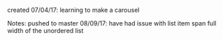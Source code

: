 created 07/04/17: learning to make a carousel

Notes:
pushed to master 08/09/17: have had issue with list item span full width of the unordered list 
